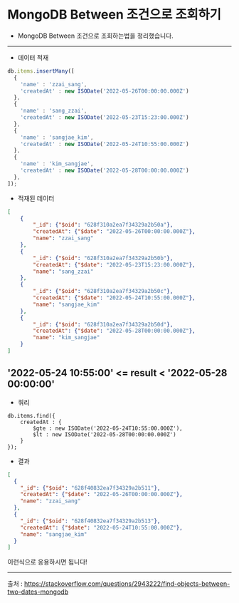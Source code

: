 # MongoDB Between 조건으로 조회하기

- MongoDB Between 조건으로 조회하는법을 정리했습니다.

---
- 데이터 적재
```js
db.items.insertMany([
  {
    'name' : 'zzai_sang',
    'createdAt' : new ISODate('2022-05-26T00:00:00.000Z')
  },
  {
    'name' : 'sang_zzai',
    'createdAt' : new ISODate('2022-05-23T15:23:00.000Z')
  },
  {
    'name' : 'sangjae_kim',
    'createdAt' : new ISODate('2022-05-24T10:55:00.000Z')
  },
  {
    'name' : 'kim_sangjae',
    'createdAt' : new ISODate('2022-05-28T00:00:00.000Z')
  },
]);
```

- 적재된 데이터
```json
[
    {
        "_id": {"$oid": "628f310a2ea7f34329a2b50a"},
        "createdAt": {"$date": "2022-05-26T00:00:00.000Z"},
        "name": "zzai_sang"
    },
    {
        "_id": {"$oid": "628f310a2ea7f34329a2b50b"},
        "createdAt": {"$date": "2022-05-23T15:23:00.000Z"},
        "name": "sang_zzai"
    },
    {
        "_id": {"$oid": "628f310a2ea7f34329a2b50c"},
        "createdAt": {"$date": "2022-05-24T10:55:00.000Z"},
        "name": "sangjae_kim"
    },
    {
        "_id": {"$oid": "628f310a2ea7f34329a2b50d"},
        "createdAt": {"$date": "2022-05-28T00:00:00.000Z"},
        "name": "kim_sangjae"
    }
]
```

## '2022-05-24 10:55:00' <= result < '2022-05-28 00:00:00'

- 쿼리 
```shell
db.items.find({
    createdAt : {
        $gte : new ISODate('2022-05-24T10:55:00.000Z'),
        $lt : new ISODate('2022-05-28T00:00:00.000Z')
    }
});
```

- 결과 
```json
[
  {
    "_id": {"$oid": "628f40832ea7f34329a2b511"},
    "createdAt": {"$date": "2022-05-26T00:00:00.000Z"},
    "name": "zzai_sang"
  },
  {
    "_id": {"$oid": "628f40832ea7f34329a2b513"},
    "createdAt": {"$date": "2022-05-24T10:55:00.000Z"},
    "name": "sangjae_kim"
  }
]
```

이런식으로 응용하시면 됩니다! 

---
출처 : https://stackoverflow.com/questions/2943222/find-objects-between-two-dates-mongodb